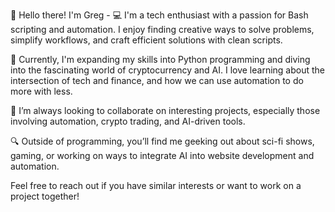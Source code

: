 👋 Hello there! I'm Greg - 
💻 I'm a tech enthusiast with a passion for Bash scripting and automation. I enjoy finding creative ways to solve problems, simplify workflows, and craft efficient solutions with clean scripts.

🌱 Currently, I'm expanding my skills into Python programming and diving into the fascinating world of cryptocurrency and AI. I love learning about the intersection of tech and finance, and how we can use automation to do more with less.

🚀 I’m always looking to collaborate on interesting projects, especially those involving automation, crypto trading, and AI-driven tools.

🔍 Outside of programming, you’ll find me geeking out about sci-fi shows, gaming, or working on ways to integrate AI into website development and automation.

Feel free to reach out if you have similar interests or want to work on a project together!
